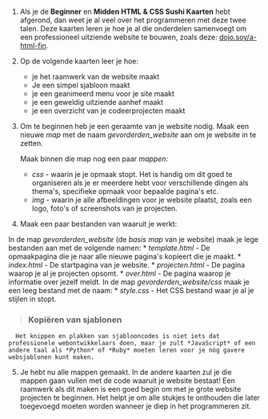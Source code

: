 1. Als je de **Beginner** en **Midden HTML & CSS Sushi Kaarten** hebt afgerond, dan weet je al veel over het programmeren met deze twee talen. Deze kaarten leren je hoe je al die onderdelen samenvoegt om een professioneel uitziende website te bouwen, zoals deze: [dojo.soy/a-html-fin](http://dojo.soy/a-html-fin).

2. Op de volgende kaarten leer je hoe:
    * je het raamwerk van de website maakt
    * Je een simpel sjabloon maakt
    * je een geanimeerd menu voor je site maakt
    * je een geweldig uitziende aanhef maakt
    * je een overzicht van je codeerprojecten maakt

3. Om te beginnen heb je een geraamte van je website nodig. Maak een nieuwe *map* met de naam *gevorderden_website* aan om je website in te zetten.

   Maak binnen die map nog een paar *mappen*:
    * *css* - waarin je je opmaak stopt. Het is handig om dit goed te organiseren als je er meerdere hebt voor verschillende dingen als thema's, specifieke opmaak voor bepaalde pagina's etc.
    * *img* - waarin je alle afbeeldingen voor je website plaatst, zoals een logo, foto's of screenshots van je projecten.

4. Maak een paar bestanden van waaruit je werkt:

  In de map *gevorderden_website* (de *basis map* van je website) maak je lege bestanden aan met de volgende namen:
    * *template.html* - De opmaakpagina die je naar alle nieuwe pagina's kopieert die je maakt.
    * *index.html* - De startpagina van je website.
    * *projecten.html* - De pagina waarop je al je projecten opsomt.
    * *over.html* - De pagina waarop je informatie over jezelf meldt.
  In de map *gevorderden_website/css* maak je een leeg bestand met de naam:
    * *style.css* - Het CSS bestand waar je al je stijlen in stopt.

  > ### Kopiëren van sjablonen
      Het knippen en plakken van sjablooncodes is niet iets dat professionele webontwikkelaars doen, maar je zult *JavaScript* of een andere taal als *Python* of *Ruby* moeten leren voor je nóg gavere websjablonen kunt maken.

5. Je hebt nu alle mappen gemaakt. In de andere kaarten zul je die mappen gaan vullen met de code waaruit je website bestaat!
  Een raamwerk als dit maken is een goed begin om met je grote website projecten te beginnen. Het helpt je om alle stukjes te onthouden die later toegevoegd moeten worden wanneer je diep in het programmeren zit.

